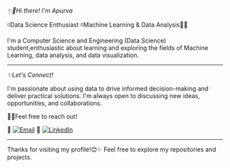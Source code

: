 *✨👋Hi there! I'm Apurva*

◽️Data Science Enthusiast
◽️Machine Learning & Data Analysis🤖📶


I'm a Computer Science and Engineering (Data Science) student,enthusiastic about learning and exploring the fields of Machine Learning, data analysis, and data visualization.

---

*✨Let's Connect!*

I'm passionate about using data to drive informed decision-making and deliver practical solutions. I'm always open to discussing new ideas, opportunities, and collaborations. 

🚀💌Feel free to reach out!

🔸 [![Email](https://img.shields.io/badge/Email-FF6F00?logo=gmail&style=flat-square&logoColor=white)](mailto:your.bireapurva@gmail.com)
🔹 [![LinkedIn](https://img.shields.io/badge/LinkedIn-blue?logo=linkedin&style=flat-square)](https://www.linkedin.com/in/apurvabire19)

---
Thanks for visiting my profile!😊✨
Feel free to explore my repositories and projects.


